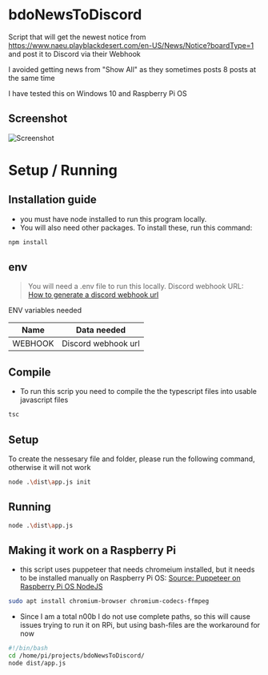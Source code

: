 # bdoNewsToDiscord
Script that will get the newest notice from https://www.naeu.playblackdesert.com/en-US/News/Notice?boardType=1 and post it to Discord via their Webhook

I avoided getting news from "Show All" as they sometimes posts 8 posts at the same time

I have tested this on Windows 10 and Raspberry Pi OS

## Screenshot

![Screenshot](https://i.imgur.com/XXA3iTy.png)

# Setup / Running

## Installation guide

* you must have node installed to run this program locally.
* You will also need other packages. To install these, run this command:

```sh
npm install
```

## env

> You will need a .env file to run this locally. Discord webhook URL: [How to generate a discord webhook url](https://support.discord.com/hc/en-us/articles/228383668-Intro-to-Webhooks)

ENV variables needed
  
| Name | Data needed |
| ------ | ------ |
| WEBHOOK | Discord webhook url|

## Compile

* To run this scrip you need to compile the the typescript files into usable javascript files

```sh
tsc
```

## Setup
  
To create the nessesary file and folder, please run the following command, otherwise it will not work 

```sh
node .\dist\app.js init
```

## Running

```sh
node .\dist\app.js
```

## Making it work on a Raspberry Pi

* this script uses puppeteer that needs chromeium installed, but it needs to be installed manually on Raspberry Pi OS: [Source: Puppeteer on Raspberry Pi OS NodeJS](https://samiprogramming.medium.com/puppeteer-on-raspbian-nodejs-3425ccea470e)

```sh
sudo apt install chromium-browser chromium-codecs-ffmpeg
```

* Since I am a total n00b I do not use complete paths, so this will cause issues trying to run it on RPi, but using bash-files are the workaround for now

```bash
#!/bin/bash
cd /home/pi/projects/bdoNewsToDiscord/
node dist/app.js
```
